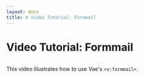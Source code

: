 ```yaml
---
layout: docs
title: # Video Tutorial: Formmail
---
```


# Video Tutorial: Formmail

![]()

This video illustrates how to use Vae's `<v:formmail>`.
